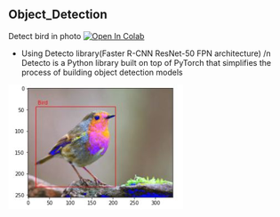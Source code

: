 ## Object_Detection
Detect bird in photo
[![Open In Colab](https://colab.research.google.com/assets/colab-badge.svg)](https://colab.research.google.com/drive/1YhB5rLYQdopd1yohr6q8sVE0uiyRyOAZ?usp=sharing)
- Using Detecto library(Faster R-CNN ResNet-50 FPN architecture) 
/n Detecto is a Python library built on top of PyTorch that simplifies the process of building object detection models

![Dashboard](Doc/Bird.JPG)
